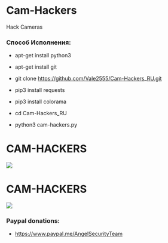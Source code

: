 # Cam-Hackers

Hack Cameras

<h3> Способ Исполнения: </h3>

* apt-get install python3

* apt-get install git

* git clone https://github.com/Vale2555/Cam-Hackers_RU.git

* pip3 install requests

* pip3 install colorama

* cd Cam-Hackers_RU

* python3 cam-hackers.py

# CAM-HACKERS

<img src="https://github.com/AngelSecurityTeam/Cam-Hackers/blob/master/camfoto.png">

# CAM-HACKERS

<img src="https://github.com/AngelSecurityTeam/Cam-Hackers/blob/master/camfoto2.png">

<h3> Paypal donations: </h3>

* https://www.paypal.me/AngelSecurityTeam
